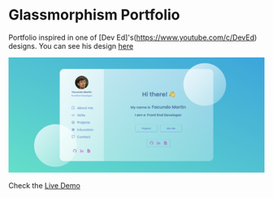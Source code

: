 # Glassmorphism Portfolio

Portfolio inspired in one of [Dev Ed]'s(https://www.youtube.com/c/DevEd) designs. You can see his design [here](https://www.youtube.com/watch?v=O7WbVj5apxU&t=133s)

![](assets/img/myportfolio.png)

Check the [Live Demo](https://www.facundomartin.io/)
